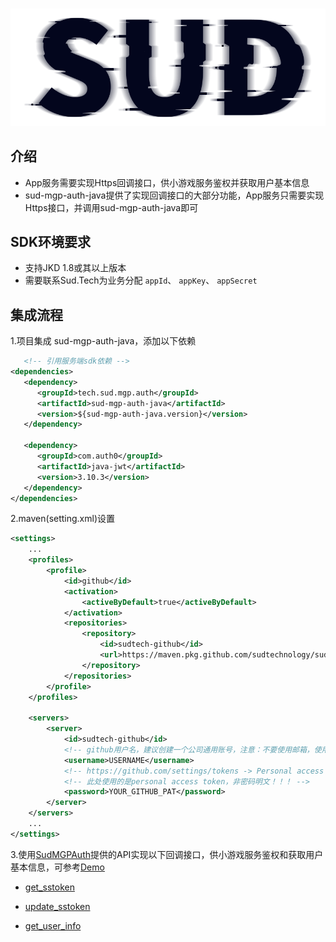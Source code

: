 #

![SUD](../Resource/logo.png)

## 介绍

- App服务需要实现Https回调接口，供小游戏服务鉴权并获取用户基本信息
- sud-mgp-auth-java提供了实现回调接口的大部分功能，App服务只需要实现Https接口，并调用sud-mgp-auth-java即可

## SDK环境要求

- 支持JKD 1.8或其以上版本
- 需要联系Sud.Tech为业务分配 `appId`、 `appKey`、 `appSecret`

## 集成流程

1.项目集成 sud-mgp-auth-java，添加以下依赖
```xml
   <!-- 引用服务端sdk依赖 -->
<dependencies>
   <dependency>
      <groupId>tech.sud.mgp.auth</groupId>
      <artifactId>sud-mgp-auth-java</artifactId>
      <version>${sud-mgp-auth-java.version}</version>
   </dependency>

   <dependency>
      <groupId>com.auth0</groupId>
      <artifactId>java-jwt</artifactId>
      <version>3.10.3</version>
   </dependency>
</dependencies>
```

2.maven(setting.xml)设置
```xml
<settings>
    ...
    <profiles>
        <profile>
            <id>github</id>
            <activation>
                <activeByDefault>true</activeByDefault>
            </activation>
            <repositories>
                <repository>
                    <id>sudtech-github</id>
                    <url>https://maven.pkg.github.com/sudtechnology/sud-mgp-auth-java/</url>
                </repository>
            </repositories>
        </profile>
    </profiles>

    <servers>
        <server>
            <id>sudtech-github</id>
            <!-- github用户名，建议创建一个公司通用账号，注意：不要使用邮箱，使用用户名！！！ -->
            <username>USERNAME</username>
            <!-- https://github.com/settings/tokens -> Personal access tokens -->
            <!-- 此处使用的是personal access token，非密码明文！！！ -->
            <password>YOUR_GITHUB_PAT</password>
        </server>
    </servers>  
    ...
</settings>
```

3.使用[SudMGPAuth](./API/SudMGPAuth-Java.md)提供的API实现以下回调接口，供小游戏服务鉴权和获取用户基本信息，可参考[Demo](https://github.com/SudTechnology/hello-sud-java)

- [get_sstoken](./HttpsCallback/get_sstoken.md)

- [update_sstoken](./HttpsCallback/update_sstoken.md)

- [get_user_info](./HttpsCallback/get_user_info.md)
